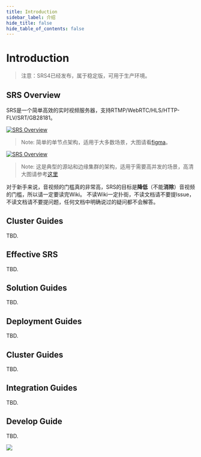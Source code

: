 ```yaml
---
title: Introduction
sidebar_label: 介绍
hide_title: false
hide_table_of_contents: false
---
```


# Introduction

> 注意：SRS4已经发布，属于稳定版，可用于生产环境。

## SRS Overview

SRS是一个简单高效的实时视频服务器，支持RTMP/WebRTC/HLS/HTTP-FLV/SRT/GB28181。

[![SRS Overview](/img/SRS-SingleNode-4.0-sd.png)](/img/SRS-SingleNode-4.0-hd.png)

> Note: 简单的单节点架构，适用于大多数场景，大图请看[figma](https://www.figma.com/file/333POxVznQ8Wz1Rxlppn36/SRS-4.0-Server-Arch)。

[![SRS Overview](/img/SRS-Overview-4.0.png)](/img/SRS-Overview-4.0.png)

> Note: 这是典型的源站和边缘集群的架构，适用于需要高并发的场景，高清大图请参考[这里](https://www.processon.com/view/link/5e3f5581e4b0a3daae80ecef)

对于新手来说，音视频的门槛真的非常高，SRS的目标是**降低**（不能**消除**）音视频的门槛，所以请一定要读完Wiki。
不读Wiki一定扑街，不读文档请不要提Issue，不读文档请不要提问题，任何文档中明确说过的疑问都不会解答。

## Cluster Guides

TBD.

## Effective SRS

TBD.

## Solution Guides

TBD.

## Deployment Guides

TBD.

## Cluster Guides

TBD.

## Integration Guides

TBD.

## Develop Guide

TBD.


![](https://ossrs.net/gif/v1/sls.gif?site=ossrs.io&path=/lts/doc-zh-4/doc/introduction)


